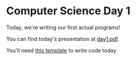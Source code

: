 # Computer Science Day 1

<link href="index.css" rel="stylesheet">

Today, we're writing our first actual programs!

You can find today's presentation at [day1.pdf](../presentation-pdfs/day1.pdf).

You'll need [this template](../assets/Text%20Playground.zip) to write code today

